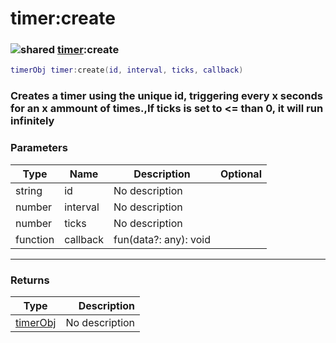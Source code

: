 # timer:create

### ![shared](../../home/timer/.gitbook/assets/shared.png) [timer](../../home/timer/home/timer/):create

```lua
timerObj timer:create(id, interval, ticks, callback)
```

### Creates a timer using the unique id, triggering every x seconds for an x ammount of times.,If ticks is set to <= than 0, it will run infinitely

### Parameters

| Type     | Name     | Description           | Optional |
| -------- | -------- | --------------------- | -------: |
| string   | id       | No description        |          |
| number   | interval | No description        |          |
| number   | ticks    | No description        |          |
| function | callback | fun(data?: any): void |          |

***

### Returns

| Type                                        |    Description |
| ------------------------------------------- | -------------: |
| [timerObj](../../home/timer/home/timerObj/) | No description |
